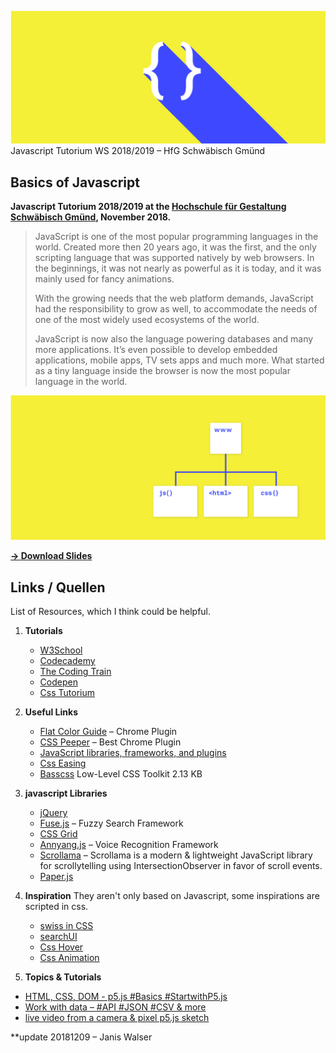 
![](Material/cover.jpg)
Javascript Tutorium WS 2018/2019 – HfG Schwäbisch Gmünd

## Basics of Javascript

**Javascript Tutorium 2018/2019 at the [Hochschule für Gestaltung Schwäbisch Gmünd](https://www.hfg-gmuend.de), November 2018.**

>JavaScript is one of the most popular programming languages in the world. Created more then 20 years ago, it was the first, and the only scripting language that was supported natively by web browsers. In the beginnings, it was not nearly as powerful as it is today, and it was mainly used for fancy animations.
> 
>With the growing needs that the web platform demands, JavaScript had the responsibility to grow as well, to accommodate the needs of one of the most widely used ecosystems of the world.
>
>JavaScript is now also the language powering databases and many more applications. It’s even possible to develop embedded applications, mobile apps, TV sets apps and much more. What started as a tiny language inside the browser is now the most popular language in the world.
>

![](Material/structure.jpg)

**[→ Download Slides](Javascript_Tutorium_20181121.pdf)**


## Links / Quellen
List of Resources, which I think could be helpful. 


1. **Tutorials**  
	* [W3School](https://www.w3schools.com/)
	* [Codecademy](https://www.codecademy.com/)
	* [The Coding Train](https://www.youtube.com/channel/UCvjgXvBlbQiydffZU7m1_aw)
	* [Codepen](https://codepen.io/)
	* [Css Tutorium](http://tutorial.olivier-brueckner.de/) 
	
2. **Useful Links**
	* [Flat Color Guide](https://chrome.google.com/webstore/detail/flat-colors-guide/nienncdeogcamkahjjmaaipnojjokbok) – Chrome Plugin
	* [CSS Peeper](https://csspeeper.com/) – Best Chrome Plugin 
	* [JavaScript libraries, frameworks, and plugins](https://www.javascripting.com/?sort=rating)
	* [Css Easing](https://matthewlein.com/tools/ceaser)
	* [Basscss](http://basscss.com/) Low-Level CSS Toolkit 2.13 KB

3. **javascript Libraries**
	* [jQuery](https://jquery.com/)
	* [Fuse.js](http://fusejs.io/) – Fuzzy Search Framework
	* [CSS Grid](http://learncssgrid.com)
	* [Annyang.js](https://www.talater.com/annyang/) – Voice Recognition Framework
	* [Scrollama](https://github.com/russellgoldenberg/scrollama) – Scrollama is a modern & lightweight JavaScript library for scrollytelling using IntersectionObserver in favor of scroll events.
	* [Paper.js](http://paperjs.org/)

4. **Inspiration**
	They aren't only based on Javascript, some inspirations are scripted in css.
	* [swiss in CSS](https://swissincss.com/juni-festwochen-1959)
	* [searchUI](https://tympanus.net/Development/SearchUIEffects/index9.html)
	* [Css Hover](http://ianlunn.github.io/Hover/)
	* [Css Animation](https://daneden.github.io/animate.css/)

5. **Topics & Tutorials**

* [HTML, CSS, DOM - p5.js #Basics #StartwithP5.js](https://www.youtube.com/watch?v=URSH0QpxKo8&index=1&list=PLRqwX-V7Uu6bI1SlcCRfLH79HZrFAtBvX)
* [Work with data – #API #JSON #CSV & more](https://www.youtube.com/watch?v=rJaXOFfwGVw&list=PLRqwX-V7Uu6a-SQiI4RtIwuOrLJGnel0r)
* [live video from a camera & pixel p5.js sketch](https://www.youtube.com/watch?v=bkGf4fEHKak&list=PLRqwX-V7Uu6aKKsDHZdDvN6oCJ2hRY_Ig)


**update 20181209 – Janis Walser
